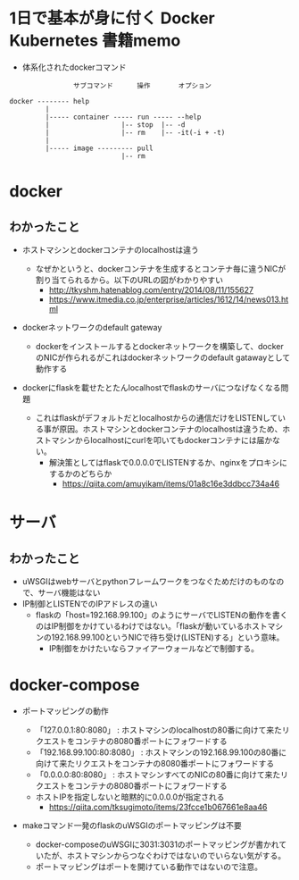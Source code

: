 # 1日で基本が身に付く Docker Kubernetes 書籍memo
- 体系化されたdockerコマンド

```
                サブコマンド      操作       オプション

docker -------- help
         |
         |----- container ----- run ----- --help
         |                  |-- stop  |-- -d
         |                  |-- rm    |-- -it(-i + -t)
         |
         |----- image --------- pull
                            |-- rm

```

# docker
## わかったこと  
- ホストマシンとdockerコンテナのlocalhostは違う
    - なぜかというと、dockerコンテナを生成するとコンテナ毎に違うNICが割り当てられるから。以下のURLの図がわかりやすい  
        - http://tkyshm.hatenablog.com/entry/2014/08/11/155627  
        - https://www.itmedia.co.jp/enterprise/articles/1612/14/news013.html  
  
- dockerネットワークのdefault gateway  
    - dockerをインストールするとdockerネットワークを構築して、dockerのNICが作られるがこれはdockerネットワークのdefault gatawayとして動作する  
  
- dockerにflaskを載せたとたんlocalhostでflaskのサーバにつなげなくなる問題  
    - これはflaskがデフォルトだとlocalhostからの通信だけをLISTENしている事が原因。ホストマシンとdockerコンテナのlocalhostは違うため、ホストマシンからlocalhostにcurlを叩いてもdockerコンテナには届かない。  
        - 解決策としてはflaskで0.0.0.0でLISTENするか、nginxをプロキシにするかのどちらか  
            - https://qiita.com/amuyikam/items/01a8c16e3ddbcc734a46  
  
# サーバ
## わかったこと
- uWSGIはwebサーバとpythonフレームワークをつなぐためだけのものなので、サーバ機能はない  
- IP制御とLISTENでのIPアドレスの違い  
    - flaskの「host=192.168.99.100」のようにサーバでLISTENの動作を書くのはIP制御をかけているわけではない。「flaskが動いているホストマシンの192.168.99.100というNICで待ち受け(LISTEN)する」という意味。
        - IP制御をかけたいならファイアーウォールなどで制御する。  
  
# docker-compose  
- ポートマッピングの動作  
    - 「127.0.0.1:80:8080」 : ホストマシンのlocalhostの80番に向けて来たリクエストをコンテナの8080番ポートにフォワードする  
    - 「192.168.99.100:80:8080」 : ホストマシンの192.168.99.100の80番に向けて来たリクエストをコンテナの8080番ポートにフォワードする  
    - 「0.0.0.0:80:8080」 : ホストマシンすべてのNICの80番に向けて来たリクエストをコンテナの8080番ポートにフォワードする  
    - ホストIPを指定しないと暗黙的に0.0.0.0が指定される  
        - https://qiita.com/tksugimoto/items/23fcce1b067661e8aa46  

- makeコマンド一発のflaskのuWSGIのポートマッピングは不要  
    - docker-composeのuWSGIに3031:3031のポートマッピングが書かれていたが、ホストマシンからつなぐわけではないのでいらない気がする。
    - ポートマッピングはポートを開けている動作ではないので注意。